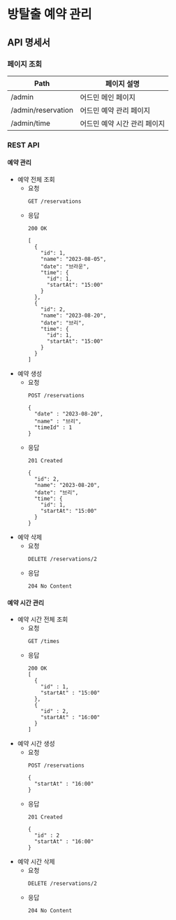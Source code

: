 # 방탈출 예약 관리

## API 명세서

### 페이지 조회

| Path               | 페이지 설명           |
|--------------------|------------------|
| /admin             | 어드민 메인 페이지       |
| /admin/reservation | 어드민 예약 관리 페이지    |
| /admin/time        | 어드민 예약 시간 관리 페이지 |

### REST API

#### 예약 관리

- 예약 전체 조회
  - 요청
    ```text
    GET /reservations
    ```
  - 응답
    ```text
    200 OK
    
    [
      {
        "id": 1,
        "name": "2023-08-05",
        "date": "브라운",
        "time": {
          "id": 1,
          "startAt": "15:00"
        }
      }, 
      {
        "id": 2,
        "name": "2023-08-20",
        "date": "브리",
        "time": {
          "id": 1,
          "startAt": "15:00"
        }
      }
    ]
    ```
- 예약 생성
  - 요청
    ```text
    POST /reservations
    
    {
      "date" : "2023-08-20",
      "name" : "브리",
      "timeId" : 1
    }
    ```
  - 응답
    ```text
    201 Created
    
    {
      "id": 2,
      "name": "2023-08-20",
      "date": "브리",
      "time": {
        "id": 1,
        "startAt": "15:00"
      }
    }
    ```
- 예약 삭제
  - 요청
    ```text
    DELETE /reservations/2
    ```
  - 응답
    ```text
    204 No Content
    ```


#### 예약 시간 관리

- 예약 시간 전체 조회
  - 요청
    ```text
    GET /times
    ```
  - 응답
    ```text
    200 OK
    [
      {
        "id" : 1,
        "startAt" : "15:00"
      },
      {
        "id" : 2,
        "startAt" : "16:00"
      }
    ]
    ```
- 예약 시간 생성
  - 요청
    ```text
    POST /reservations
    
    {
      "startAt" : "16:00"
    }
    ```
  - 응답
    ```text
    201 Created
    
    {
      "id" : 2
      "startAt" : "16:00"
    }
    ```
- 예약 시간 삭제
  - 요청
    ```text
    DELETE /reservations/2
    ```
  - 응답
    ```text
    204 No Content
    ```
